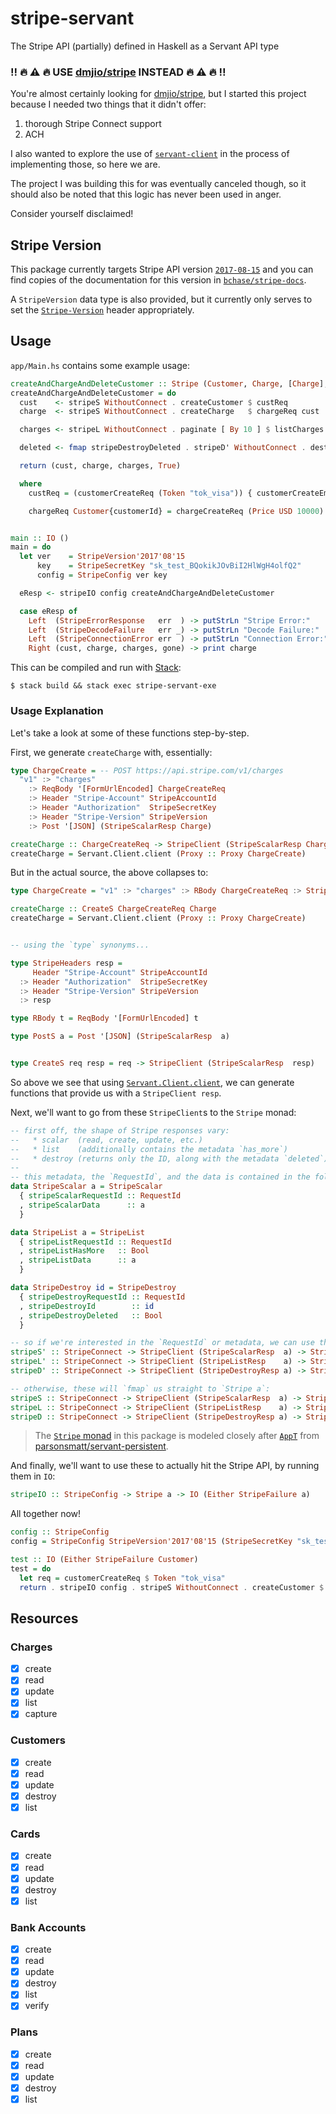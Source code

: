 # stripe-servant

The Stripe API (partially) defined in Haskell as a Servant API type


### :bangbang: :fire: :warning: :fire: USE [dmjio/stripe](https://github.com/dmjio/stripe) INSTEAD :fire: :warning: :fire: :bangbang:

You're almost certainly looking for [dmjio/stripe](https://github.com/dmjio/stripe), but I started this project because I needed two things that it didn't offer:

1. thorough Stripe Connect support
2. ACH

I also wanted to explore the use of [`servant-client`](https://hackage.haskell.org/package/servant-client) in the process of implementing those, so here we are.

The project I was building this for was eventually canceled though, so it should also be noted that this logic has never been used in anger.

Consider yourself disclaimed!


## Stripe Version

This package currently targets Stripe API version [`2017-08-15`](https://stripe.com/docs/upgrades#2017-08-15) and you can find copies of the documentation for this version in [`bchase/stripe-docs`](https://github.com/bchase/stripe-docs/tree/master/v2017-08-15).

A `StripeVersion` data type is also provided, but it currently only serves to set the [`Stripe-Version`](https://stripe.com/docs/api#versioning) header appropriately.


## Usage

`app/Main.hs` contains some example usage:

```haskell
createAndChargeAndDeleteCustomer :: Stripe (Customer, Charge, [Charge], Bool)
createAndChargeAndDeleteCustomer = do
  cust    <- stripeS WithoutConnect . createCustomer $ custReq
  charge  <- stripeS WithoutConnect . createCharge   $ chargeReq cust

  charges <- stripeL WithoutConnect . paginate [ By 10 ] $ listCharges

  deleted <- fmap stripeDestroyDeleted . stripeD' WithoutConnect . destroyCustomer $ customerId cust

  return (cust, charge, charges, True)

  where
    custReq = (customerCreateReq (Token "tok_visa")) { customerCreateEmail = Just "test@example.com" }

    chargeReq Customer{customerId} = chargeCreateReq (Price USD 10000) (PCustomer customerId)


main :: IO ()
main = do
  let ver    = StripeVersion'2017'08'15
      key    = StripeSecretKey "sk_test_BQokikJOvBiI2HlWgH4olfQ2"
      config = StripeConfig ver key

  eResp <- stripeIO config createAndChargeAndDeleteCustomer

  case eResp of
    Left  (StripeErrorResponse   err  ) -> putStrLn "Stripe Error:"     >> print err
    Left  (StripeDecodeFailure   err _) -> putStrLn "Decode Failure:"   >> print err
    Left  (StripeConnectionError err  ) -> putStrLn "Connection Error:" >> print err
    Right (cust, charge, charges, gone) -> print charge
```

This can be compiled and run with [Stack](https://docs.haskellstack.org/en/stable/README/):

```
$ stack build && stack exec stripe-servant-exe
```


### Usage Explanation

Let's take a look at some of these functions step-by-step.

First, we generate `createCharge` with, essentially:

```haskell
type ChargeCreate = -- POST https://api.stripe.com/v1/charges
  "v1" :> "charges"
    :> ReqBody '[FormUrlEncoded] ChargeCreateReq
    :> Header "Stripe-Account" StripeAccountId
    :> Header "Authorization"  StripeSecretKey
    :> Header "Stripe-Version" StripeVersion
    :> Post '[JSON] (StripeScalarResp Charge)

createCharge :: ChargeCreateReq -> StripeClient (StripeScalarResp Charge)
createCharge = Servant.Client.client (Proxy :: Proxy ChargeCreate)
```


But in the actual source, the above collapses to:

```haskell
type ChargeCreate = "v1" :> "charges" :> RBody ChargeCreateReq :> StripeHeaders (PostS Charge)

createCharge :: CreateS ChargeCreateReq Charge
createCharge = Servant.Client.client (Proxy :: Proxy ChargeCreate)


-- using the `type` synonyms...

type StripeHeaders resp =
     Header "Stripe-Account" StripeAccountId
  :> Header "Authorization"  StripeSecretKey
  :> Header "Stripe-Version" StripeVersion
  :> resp

type RBody t = ReqBody '[FormUrlEncoded] t

type PostS a = Post '[JSON] (StripeScalarResp  a)


type CreateS req resp = req -> StripeClient (StripeScalarResp  resp)
```


So above we see that using [`Servant.Client.client`](https://hackage.haskell.org/package/servant-client-0.13.0.1/docs/Servant-Client.html#v:client), we can generate functions that provide us with a `StripeClient resp`.

Next, we'll want to go from these `StripeClient`s to the `Stripe` monad:

```haskell
-- first off, the shape of Stripe responses vary:
--   * scalar  (read, create, update, etc.)
--   * list    (additionally contains the metadata `has_more`)
--   * destroy (returns only the ID, along with the metadata `deleted`)
--
-- this metadata, the `RequestId`, and the data is contained in the following types:
data StripeScalar a = StripeScalar
  { stripeScalarRequestId :: RequestId
  , stripeScalarData      :: a
  }

data StripeList a = StripeList
  { stripeListRequestId :: RequestId
  , stripeListHasMore   :: Bool
  , stripeListData      :: a
  }

data StripeDestroy id = StripeDestroy
  { stripeDestroyRequestId :: RequestId
  , stripeDestroyId        :: id
  , stripeDestroyDeleted   :: Bool
  }

-- so if we're interested in the `RequestId` or metadata, we can use these functions:
stripeS' :: StripeConnect -> StripeClient (StripeScalarResp  a) -> Stripe (StripeScalar  a)
stripeL' :: StripeConnect -> StripeClient (StripeListResp    a) -> Stripe (StripeList    a)
stripeD' :: StripeConnect -> StripeClient (StripeDestroyResp a) -> Stripe (StripeDestroy a)

-- otherwise, these will `fmap` us straight to `Stripe a`:
stripeS :: StripeConnect -> StripeClient (StripeScalarResp  a) -> Stripe a
stripeL :: StripeConnect -> StripeClient (StripeListResp    a) -> Stripe a
stripeD :: StripeConnect -> StripeClient (StripeDestroyResp a) -> Stripe a
```

> The [`Stripe` monad](https://github.com/bchase/stripe-servant/blob/72535b1bc776b3b298a00277d9f068a5e6e43bfc/src/Stripe/Types.hs#L181-L182) in this package is modeled closely after [`AppT`](https://github.com/parsonsmatt/servant-persistent/blob/744e3960d23642466d9eca784853ac709e930360/src/Config.hs#L36-L40) from [parsonsmatt/servant-persistent](https://github.com/parsonsmatt/servant-persistent).

And finally, we'll want to use these to actually hit the Stripe API, by running them in `IO`:

```haskell
stripeIO :: StripeConfig -> Stripe a -> IO (Either StripeFailure a)
```

All together now!

```haskell
config :: StripeConfig
config = StripeConfig StripeVersion'2017'08'15 (StripeSecretKey "sk_test_BQokikJOvBiI2HlWgH4olfQ2")

test :: IO (Either StripeFailure Customer)
test = do
  let req = customerCreateReq $ Token "tok_visa"
  return . stripeIO config . stripeS WithoutConnect . createCustomer $ req
```


## Resources

### Charges

- [X] create
- [X] read
- [X] update
- [X] list
- [X] capture

### Customers

- [X] create
- [X] read
- [X] update
- [X] destroy
- [X] list

### Cards

- [X] create
- [X] read
- [X] update
- [X] destroy
- [X] list

### Bank Accounts

- [X] create
- [X] read
- [X] update
- [X] destroy
- [X] list
- [X] verify

### Plans

- [X] create
- [X] read
- [X] update
- [X] destroy
- [X] list
